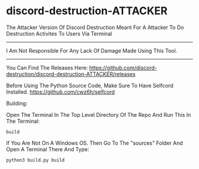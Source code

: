 # discord-destruction-ATTACKER
The Attacker Version Of Discord Destruction Meant For A Attacker To Do Destruction Activites To Users Via Terminal


---------------------

I Am Not Responsible For Any Lack Of Damage Made Using This Tool.

---------------------


You Can Find The Releases Here: https://github.com/discord-destruction/discord-destruction-ATTACKER/releases



Before Using The Python Source Code, Make Sure To Have Selfcord Installed. https://github.com/cwz6h/selfcord


Building:

Open The Terminal In The Top Level Directory Of The Repo And Run This In The Terminal:
```
build
```

If You Are Not On A Windows OS. Then Go To The "sources" Folder And Open A Terminal There And Type: 
```
python3 build.py build
```
